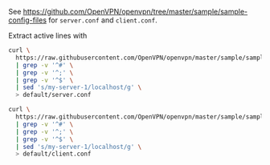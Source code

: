 See https://github.com/OpenVPN/openvpn/tree/master/sample/sample-config-files for `server.conf` and `client.conf`.

Extract active lines with

```bash
curl \
  https://raw.githubusercontent.com/OpenVPN/openvpn/master/sample/sample-config-files/server.conf \
  | grep -v '^#' \
  | grep -v '^;' \
  | grep -v '^$' \
  | sed 's/my-server-1/localhost/g' \
  > default/server.conf
```

```bash
curl \
  https://raw.githubusercontent.com/OpenVPN/openvpn/master/sample/sample-config-files/client.conf \
  | grep -v '^#' \
  | grep -v '^;' \
  | grep -v '^$' \
  | sed 's/my-server-1/localhost/g' \
  > default/client.conf
```
